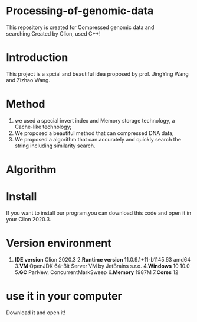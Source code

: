 # Processing-of-genomic-data
  This repository is created  for Compressed genomic data and searching.Created by Clion, used C++!
# Introduction
  This project is a spcial and beautiful idea proposed by prof. JingYing Wang and Zizhao Wang. 
# Method
  1. we used a special invert index and Memory storage technology, a Cache-like technology;
  2. We proposed a beautiful method that can compressed DNA data;
  3. We proposed a algorithm that can accurately and quickly search the string including similarity search.
# Algorithm
# Install
  If you want to install our program,you can download this code and open it in your Clion 2020.3.
# Version environment
  1. __IDE version__
      Clion 2020.3
  2.__Runtime version__
      11.0.9.1+11-b1145.63 amd64
  3.__VM__
      OpenJDK 64-Bit Server VM by JetBrains s.r.o.
  4.__Windows__ 
      10 10.0
  5.__GC__
      ParNew, ConcurrentMarkSweep
  6.__Memory__ 
      1987M
  7.__Cores__
      12
# use it in your computer
  Download it and open it!
  
